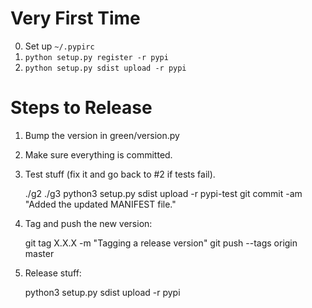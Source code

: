 Very First Time
===============

0. Set up `~/.pypirc`
1. `python setup.py register -r pypi`
2. `python setup.py sdist upload -r pypi`


Steps to Release
================

1. Bump the version in green/version.py

2. Make sure everything is committed.

3. Test stuff (fix it and go back to #2 if tests fail).

    ./g2
    ./g3
    python3 setup.py sdist upload -r pypi-test
    git commit -am "Added the updated MANIFEST file."

3. Tag and push the new version:

    git tag X.X.X -m "Tagging a release version"
    git push --tags origin master

4. Release stuff:

    python3 setup.py sdist upload -r pypi

